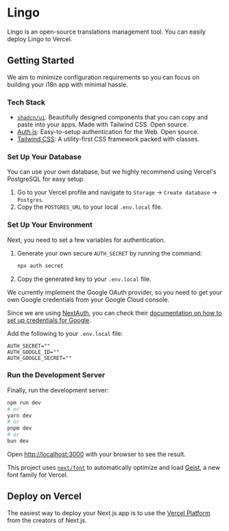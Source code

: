 # Lingo

Lingo is an open-source translations management tool. You can easily deploy Lingo to Vercel.

## Getting Started

We aim to minimize configuration requirements so you can focus on building your i18n app with minimal hassle.

### Tech Stack

- [`shadcn/ui`](https://ui.shadcn.com/): Beautifully designed components that you can copy and paste into your apps. Made with Tailwind CSS. Open source.
- [Auth.js](https://authjs.dev/): Easy-to-setup authentication for the Web. Open source.
- [Tailwind CSS](https://tailwindcss.com/): A utility-first CSS framework packed with classes.

### Set Up Your Database

You can use your own database, but we highly recommend using Vercel's PostgreSQL for easy setup.

1. Go to your Vercel profile and navigate to `Storage` -> `Create database` -> `Postgres`.
2. Copy the `POSTGRES_URL` to your local `.env.local` file.

### Set Up Your Environment

Next, you need to set a few variables for authentication.

1. Generate your own secure `AUTH_SECRET` by running the command:

   ```bash
   npx auth secret
   ```

2. Copy the generated key to your `.env.local` file.

We currently implement the Google OAuth provider, so you need to get your own Google credentials from your Google Cloud console.

Since we are using [NextAuth](https://authjs.dev/), you can check their [documentation on how to set up credentials for Google](https://console.developers.google.com/apis/credentials).

Add the following to your `.env.local` file:

```
AUTH_SECRET=""
AUTH_GOOGLE_ID=""
AUTH_GOOGLE_SECRET=""
```

### Run the Development Server

Finally, run the development server:

```bash
npm run dev
# or
yarn dev
# or
pnpm dev
# or
bun dev
```

Open [http://localhost:3000](http://localhost:3000) with your browser to see the result.

This project uses [`next/font`](https://nextjs.org/docs/app/building-your-application/optimizing/fonts) to automatically optimize and load [Geist](https://vercel.com/font), a new font family for Vercel.

## Deploy on Vercel

The easiest way to deploy your Next.js app is to use the [Vercel Platform](https://vercel.com/new?utm_medium=default-template&filter=next.js&utm_source=create-next-app&utm_campaign=create-next-app-readme) from the creators of Next.js.
